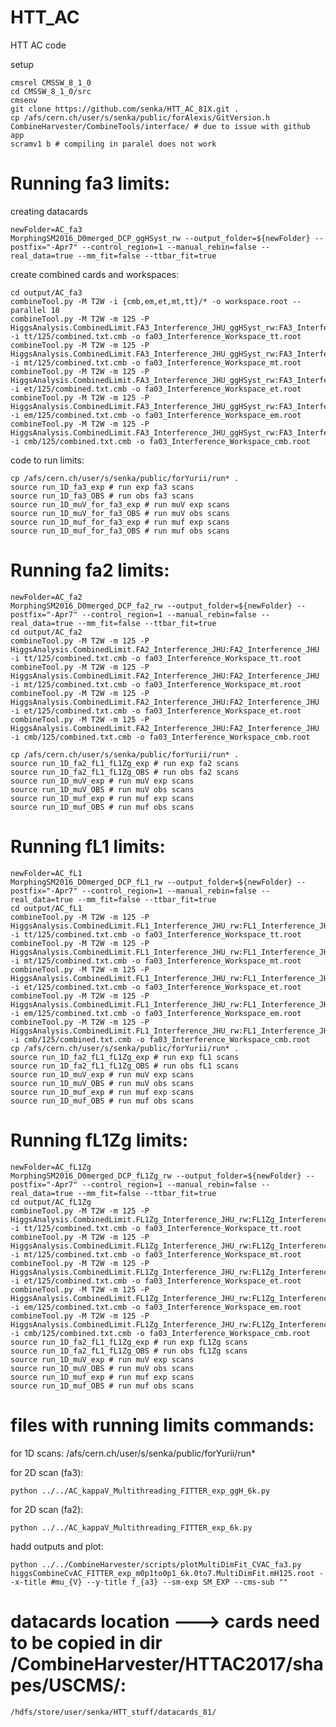 # HTT_AC
HTT AC code

setup

    cmsrel CMSSW_8_1_0
    cd CMSSW_8_1_0/src 
    cmsenv
    git clone https://github.com/senka/HTT_AC_81X.git .
    cp /afs/cern.ch/user/s/senka/public/forAlexis/GitVersion.h CombineHarvester/CombineTools/interface/ # due to issue with github app
    scramv1 b # compiling in paralel does not work


# Running fa3 limits:

creating datacards

    newFolder=AC_fa3
    MorphingSM2016_D0merged_DCP_ggHSyst_rw --output_folder=${newFolder} --postfix="-Apr7" --control_region=1 --manual_rebin=false --real_data=true --mm_fit=false --ttbar_fit=true


create combined cards and workspaces:

    cd output/AC_fa3
    combineTool.py -M T2W -i {cmb,em,et,mt,tt}/* -o workspace.root --parallel 18
    combineTool.py -M T2W -m 125 -P HiggsAnalysis.CombinedLimit.FA3_Interference_JHU_ggHSyst_rw:FA3_Interference_JHU_ggHSyst_rw -i tt/125/combined.txt.cmb -o fa03_Interference_Workspace_tt.root
    combineTool.py -M T2W -m 125 -P HiggsAnalysis.CombinedLimit.FA3_Interference_JHU_ggHSyst_rw:FA3_Interference_JHU_ggHSyst_rw -i mt/125/combined.txt.cmb -o fa03_Interference_Workspace_mt.root
    combineTool.py -M T2W -m 125 -P HiggsAnalysis.CombinedLimit.FA3_Interference_JHU_ggHSyst_rw:FA3_Interference_JHU_ggHSyst_rw -i et/125/combined.txt.cmb -o fa03_Interference_Workspace_et.root
    combineTool.py -M T2W -m 125 -P HiggsAnalysis.CombinedLimit.FA3_Interference_JHU_ggHSyst_rw:FA3_Interference_JHU_ggHSyst_rw -i em/125/combined.txt.cmb -o fa03_Interference_Workspace_em.root
    combineTool.py -M T2W -m 125 -P HiggsAnalysis.CombinedLimit.FA3_Interference_JHU_ggHSyst_rw:FA3_Interference_JHU_ggHSyst_rw -i cmb/125/combined.txt.cmb -o fa03_Interference_Workspace_cmb.root

code to run limits:

    cp /afs/cern.ch/user/s/senka/public/forYurii/run* .
    source run_1D_fa3_exp # run exp fa3 scans
    source run_1D_fa3_OBS # run obs fa3 scans
    source run_1D_muV_for_fa3_exp # run muV exp scans
    source run_1D_muV_for_fa3_OBS # run muV obs scans
    source run_1D_muf_for_fa3_exp # run muf exp scans
    source run_1D_muf_for_fa3_OBS # run muf obs scans


# Running fa2 limits:


    newFolder=AC_fa2
    MorphingSM2016_D0merged_DCP_fa2_rw --output_folder=${newFolder} --postfix="-Apr7" --control_region=1 --manual_rebin=false --real_data=true --mm_fit=false --ttbar_fit=true
    cd output/AC_fa2
    combineTool.py -M T2W -m 125 -P HiggsAnalysis.CombinedLimit.FA2_Interference_JHU:FA2_Interference_JHU -i tt/125/combined.txt.cmb -o fa03_Interference_Workspace_tt.root
    combineTool.py -M T2W -m 125 -P HiggsAnalysis.CombinedLimit.FA2_Interference_JHU:FA2_Interference_JHU -i mt/125/combined.txt.cmb -o fa03_Interference_Workspace_mt.root
    combineTool.py -M T2W -m 125 -P HiggsAnalysis.CombinedLimit.FA2_Interference_JHU:FA2_Interference_JHU -i et/125/combined.txt.cmb -o fa03_Interference_Workspace_et.root
    combineTool.py -M T2W -m 125 -P HiggsAnalysis.CombinedLimit.FA2_Interference_JHU:FA2_Interference_JHU -i cmb/125/combined.txt.cmb -o fa03_Interference_Workspace_cmb.root
    
    cp /afs/cern.ch/user/s/senka/public/forYurii/run* .
    source run_1D_fa2_fL1_fL1Zg_exp # run exp fa2 scans
    source run_1D_fa2_fL1_fL1Zg_OBS # run obs fa2 scans
    source run_1D_muV_exp # run muV exp scans
    source run_1D_muV_OBS # run muV obs scans
    source run_1D_muf_exp # run muf exp scans
    source run_1D_muf_OBS # run muf obs scans

# Running fL1 limits:


    newFolder=AC_fL1
    MorphingSM2016_D0merged_DCP_fL1_rw --output_folder=${newFolder} --postfix="-Apr7" --control_region=1 --manual_rebin=false --real_data=true --mm_fit=false --ttbar_fit=true
    cd output/AC_fL1
    combineTool.py -M T2W -m 125 -P HiggsAnalysis.CombinedLimit.FL1_Interference_JHU_rw:FL1_Interference_JHU_rw -i tt/125/combined.txt.cmb -o fa03_Interference_Workspace_tt.root
    combineTool.py -M T2W -m 125 -P HiggsAnalysis.CombinedLimit.FL1_Interference_JHU_rw:FL1_Interference_JHU_rw -i mt/125/combined.txt.cmb -o fa03_Interference_Workspace_mt.root
    combineTool.py -M T2W -m 125 -P HiggsAnalysis.CombinedLimit.FL1_Interference_JHU_rw:FL1_Interference_JHU_rw -i et/125/combined.txt.cmb -o fa03_Interference_Workspace_et.root
    combineTool.py -M T2W -m 125 -P HiggsAnalysis.CombinedLimit.FL1_Interference_JHU_rw:FL1_Interference_JHU_rw -i em/125/combined.txt.cmb -o fa03_Interference_Workspace_em.root
    combineTool.py -M T2W -m 125 -P HiggsAnalysis.CombinedLimit.FL1_Interference_JHU_rw:FL1_Interference_JHU_rw -i cmb/125/combined.txt.cmb -o fa03_Interference_Workspace_cmb.root
    cp /afs/cern.ch/user/s/senka/public/forYurii/run* .
    source run_1D_fa2_fL1_fL1Zg_exp # run exp fL1 scans
    source run_1D_fa2_fL1_fL1Zg_OBS # run obs fL1 scans
    source run_1D_muV_exp # run muV exp scans
    source run_1D_muV_OBS # run muV obs scans
    source run_1D_muf_exp # run muf exp scans
    source run_1D_muf_OBS # run muf obs scans

# Running fL1Zg limits:


    newFolder=AC_fL1Zg
    MorphingSM2016_D0merged_DCP_fL1Zg_rw --output_folder=${newFolder} --postfix="-Apr7" --control_region=1 --manual_rebin=false --real_data=true --mm_fit=false --ttbar_fit=true
    cd output/AC_fL1Zg
    combineTool.py -M T2W -m 125 -P HiggsAnalysis.CombinedLimit.FL1Zg_Interference_JHU_rw:FL1Zg_Interference_JHU_rw -i tt/125/combined.txt.cmb -o fa03_Interference_Workspace_tt.root
    combineTool.py -M T2W -m 125 -P HiggsAnalysis.CombinedLimit.FL1Zg_Interference_JHU_rw:FL1Zg_Interference_JHU_rw -i mt/125/combined.txt.cmb -o fa03_Interference_Workspace_mt.root
    combineTool.py -M T2W -m 125 -P HiggsAnalysis.CombinedLimit.FL1Zg_Interference_JHU_rw:FL1Zg_Interference_JHU_rw -i et/125/combined.txt.cmb -o fa03_Interference_Workspace_et.root
    combineTool.py -M T2W -m 125 -P HiggsAnalysis.CombinedLimit.FL1Zg_Interference_JHU_rw:FL1Zg_Interference_JHU_rw -i em/125/combined.txt.cmb -o fa03_Interference_Workspace_em.root
    combineTool.py -M T2W -m 125 -P HiggsAnalysis.CombinedLimit.FL1Zg_Interference_JHU_rw:FL1Zg_Interference_JHU_rw -i cmb/125/combined.txt.cmb -o fa03_Interference_Workspace_cmb.root
    source run_1D_fa2_fL1_fL1Zg_exp # run exp fL1Zg scans
    source run_1D_fa2_fL1_fL1Zg_OBS # run obs fL1Zg scans
    source run_1D_muV_exp # run muV exp scans
    source run_1D_muV_OBS # run muV obs scans
    source run_1D_muf_exp # run muf exp scans
    source run_1D_muf_OBS # run muf obs scans


# files with running limits commands:
for 1D scans:
    /afs/cern.ch/user/s/senka/public/forYurii/run*
    
for 2D scan (fa3):
    
    python ../../AC_kappaV_Multithreading_FITTER_exp_ggH_6k.py

for 2D scan (fa2):

    python ../../AC_kappaV_Multithreading_FITTER_exp_6k.py
    
hadd outputs and plot:

    python ../../CombineHarvester/scripts/plotMultiDimFit_CVAC_fa3.py higgsCombineCvAC_FITTER_exp_m0p1to0p1_6k.0to7.MultiDimFit.mH125.root --x-title #mu_{V} --y-title f_{a3} --sm-exp SM_EXP --cms-sub ""


# datacards location ---> cards need to be copied in dir /CombineHarvester/HTTAC2017/shapes/USCMS/:
    /hdfs/store/user/senka/HTT_stuff/datacards_81/
